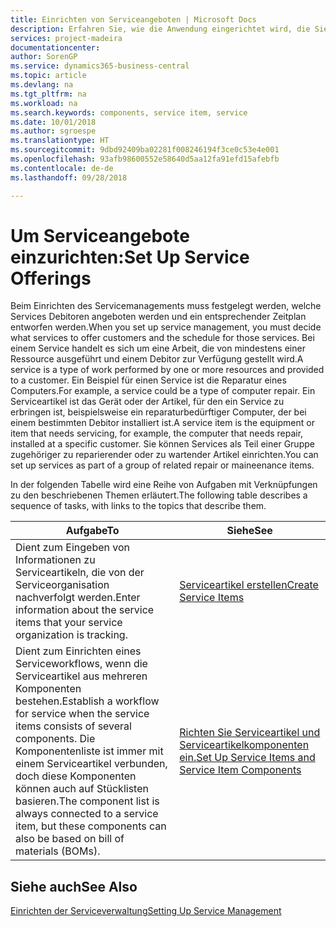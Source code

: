 ```yaml
---
title: Einrichten von Serviceangeboten | Microsoft Docs
description: Erfahren Sie, wie die Anwendung eingerichtet wird, die Sie Ihren Debitoren anbieten.
services: project-madeira
documentationcenter: 
author: SorenGP
ms.service: dynamics365-business-central
ms.topic: article
ms.devlang: na
ms.tgt_pltfrm: na
ms.workload: na
ms.search.keywords: components, service item, service
ms.date: 10/01/2018
ms.author: sgroespe
ms.translationtype: HT
ms.sourcegitcommit: 9dbd92409ba02281f008246194f3ce0c53e4e001
ms.openlocfilehash: 93afb98600552e58640d5aa12fa91efd15afebfb
ms.contentlocale: de-de
ms.lasthandoff: 09/28/2018

---
```


# <a name="set-up-service-offerings"></a><span data-ttu-id="6f6af-103">Um Serviceangebote einzurichten:</span><span class="sxs-lookup"><span data-stu-id="6f6af-103">Set Up Service Offerings</span></span>
<span data-ttu-id="6f6af-104">Beim Einrichten des Servicemanagements muss festgelegt werden, welche Services Debitoren angeboten werden und ein entsprechender Zeitplan entworfen werden.</span><span class="sxs-lookup"><span data-stu-id="6f6af-104">When you set up service management, you must decide what services to offer customers and the schedule for those services.</span></span> <span data-ttu-id="6f6af-105">Bei einem Service handelt es sich um eine Arbeit, die von mindestens einer Ressource ausgeführt und einem Debitor zur Verfügung gestellt wird.</span><span class="sxs-lookup"><span data-stu-id="6f6af-105">A service is a type of work performed by one or more resources and provided to a customer.</span></span> <span data-ttu-id="6f6af-106">Ein Beispiel für einen Service ist die Reparatur eines Computers.</span><span class="sxs-lookup"><span data-stu-id="6f6af-106">For example, a service could be a type of computer repair.</span></span> <span data-ttu-id="6f6af-107">Ein Serviceartikel ist das Gerät oder der Artikel, für den ein Service zu erbringen ist, beispielsweise ein reparaturbedürftiger Computer, der bei einem bestimmten Debitor installiert ist.</span><span class="sxs-lookup"><span data-stu-id="6f6af-107">A service item is the equipment or item that needs servicing, for example, the computer that needs repair, installed at a specific customer.</span></span> <span data-ttu-id="6f6af-108">Sie können Services als Teil einer Gruppe zugehöriger zu reparierender oder zu wartender Artikel einrichten.</span><span class="sxs-lookup"><span data-stu-id="6f6af-108">You can set up services as part of a group of related repair or maineenance items.</span></span>  
  
<span data-ttu-id="6f6af-109">In der folgenden Tabelle wird eine Reihe von Aufgaben mit Verknüpfungen zu den beschriebenen Themen erläutert.</span><span class="sxs-lookup"><span data-stu-id="6f6af-109">The following table describes a sequence of tasks, with links to the topics that describe them.</span></span>  
  
|<span data-ttu-id="6f6af-110">**Aufgabe**</span><span class="sxs-lookup"><span data-stu-id="6f6af-110">**To**</span></span>|<span data-ttu-id="6f6af-111">**Siehe**</span><span class="sxs-lookup"><span data-stu-id="6f6af-111">**See**</span></span>|  
|------------|-------------|  
|<span data-ttu-id="6f6af-112">Dient zum Eingeben von Informationen zu Serviceartikeln, die von der Serviceorganisation nachverfolgt werden.</span><span class="sxs-lookup"><span data-stu-id="6f6af-112">Enter information about the service items that your service organization is tracking.</span></span>|[<span data-ttu-id="6f6af-113">Serviceartikel erstellen</span><span class="sxs-lookup"><span data-stu-id="6f6af-113">Create Service Items</span></span>](service-how-to-create-service-items.md)|  
|<span data-ttu-id="6f6af-114">Dient zum Einrichten eines Serviceworkflows, wenn die Serviceartikel aus mehreren Komponenten bestehen.</span><span class="sxs-lookup"><span data-stu-id="6f6af-114">Establish a workflow for service when the service items consists of several components.</span></span> <span data-ttu-id="6f6af-115">Die Komponentenliste ist immer mit einem Serviceartikel verbunden, doch diese Komponenten können auch auf Stücklisten basieren.</span><span class="sxs-lookup"><span data-stu-id="6f6af-115">The component list is always connected to a service item, but these components can also be based on bill of materials (BOMs).</span></span>|[<span data-ttu-id="6f6af-116">Richten Sie Serviceartikel und Serviceartikelkomponenten ein.</span><span class="sxs-lookup"><span data-stu-id="6f6af-116">Set Up Service Items and Service Item Components</span></span>](service-how-setup-service-items.md)|  
  
## <a name="see-also"></a><span data-ttu-id="6f6af-117">Siehe auch</span><span class="sxs-lookup"><span data-stu-id="6f6af-117">See Also</span></span>  
[<span data-ttu-id="6f6af-118">Einrichten der Serviceverwaltung</span><span class="sxs-lookup"><span data-stu-id="6f6af-118">Setting Up Service Management</span></span>](service-setup-service.md)   
